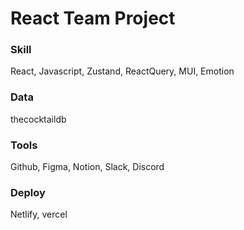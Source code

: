 # React Team Project

### Skill
React, Javascript, Zustand, ReactQuery, MUI, Emotion
### Data
thecocktaildb
### Tools
Github, Figma, Notion, Slack, Discord
### Deploy
Netlify, vercel
